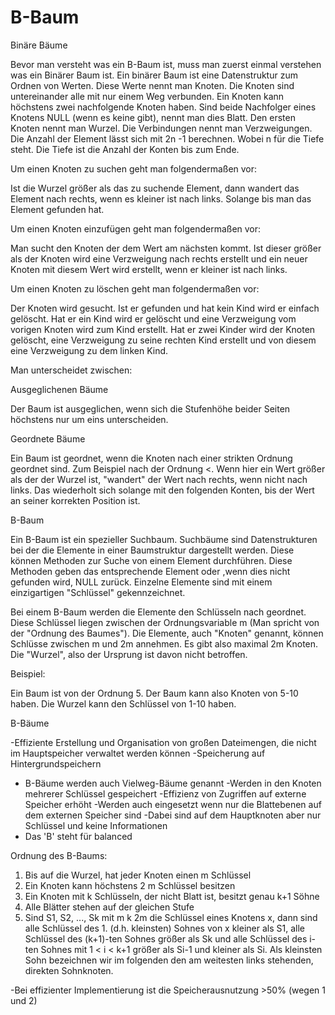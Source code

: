 # B-Baum

Binäre Bäume 

Bevor man versteht was ein B-Baum ist, muss man zuerst einmal verstehen was ein Binärer Baum ist. Ein binärer Baum ist eine Datenstruktur zum Ordnen von Werten. Diese Werte nennt man Knoten. Die Knoten sind untereinander alle mit nur einem Weg verbunden. Ein Knoten kann höchstens zwei nachfolgende Knoten haben. Sind beide Nachfolger eines Knotens NULL (wenn es keine gibt), nennt man dies Blatt. Den ersten Knoten nennt man Wurzel. Die Verbindungen nennt man Verzweigungen. Die Anzahl der Element lässt sich mit 2n  -1 berechnen. Wobei n für die Tiefe steht. Die Tiefe ist die Anzahl der Konten bis zum Ende. 

Um einen Knoten zu suchen geht man folgendermaßen vor: 

Ist die Wurzel größer als das zu suchende Element, dann wandert das Element nach rechts, wenn es kleiner ist nach links. Solange bis man das Element gefunden hat.  

Um einen Knoten einzufügen geht man folgendermaßen vor: 

Man sucht den Knoten der dem Wert am nächsten kommt. Ist dieser größer als der Knoten wird eine Verzweigung nach rechts erstellt und ein neuer Knoten mit diesem Wert wird erstellt, wenn er kleiner ist nach links. 

Um einen Knoten zu löschen geht man folgendermaßen vor: 

Der Knoten wird gesucht. Ist er gefunden und hat kein Kind wird er einfach gelöscht. Hat er ein Kind wird er gelöscht und eine Verzweigung vom vorigen Knoten wird zum Kind erstellt. Hat er zwei Kinder wird der Knoten gelöscht, eine Verzweigung zu seine rechten Kind erstellt und von diesem eine Verzweigung zu dem linken Kind.  

Man unterscheidet zwischen: 

Ausgeglichenen Bäume 

Der Baum ist ausgeglichen, wenn sich die Stufenhöhe beider Seiten höchstens nur um eins unterscheiden. 

Geordnete Bäume 

Ein Baum ist geordnet, wenn die Knoten nach einer strikten Ordnung geordnet sind. Zum Beispiel nach der Ordnung <. Wenn hier ein Wert größer als der der Wurzel ist, "wandert" der Wert nach rechts, wenn nicht nach links. Das wiederholt sich solange mit den folgenden Konten, bis der Wert an seiner korrekten Position ist. 

B-Baum 

Ein B-Baum ist ein spezieller Suchbaum. Suchbäume sind Datenstrukturen bei der die Elemente in einer Baumstruktur dargestellt werden. Diese können Methoden zur Suche von einem Element durchführen. Diese Methoden geben das entsprechende Element oder ,wenn dies nicht gefunden wird, NULL zurück. Einzelne Elemente sind mit einem einzigartigen "Schlüssel" gekennzeichnet. 

Bei einem B-Baum werden die Elemente den Schlüsseln nach geordnet. Diese Schlüssel liegen zwischen der Ordnungsvariable m (Man spricht von der "Ordnung des Baumes"). Die Elemente, auch "Knoten" genannt, können Schlüsse zwischen m und 2m annehmen. Es gibt also maximal 2m Knoten. Die "Wurzel", also der Ursprung ist davon nicht betroffen. 

Beispiel: 

Ein Baum ist von der Ordnung 5. Der Baum kann also Knoten von 5-10 haben. Die Wurzel kann den Schlüssel von 1-10 haben. 




B-Bäume

-Effiziente Erstellung und Organisation von großen Dateimengen, die nicht im Hauptspeicher verwaltet werden können
-Speicherung auf Hintergrundspeichern
- B-Bäume werden auch Vielweg-Bäume genannt
-Werden in den Knoten mehrerer Schlüssel gespeichert
-Effizienz von Zugriffen auf externe Speicher erhöht
-Werden auch eingesetzt wenn nur die Blattebenen auf dem externen Speicher sind
-Dabei sind auf dem Hauptknoten aber nur Schlüssel und keine Informationen
- Das 'B' steht für balanced

Ordnung des B-Baums:

1. Bis auf die Wurzel, hat jeder Knoten einen m Schlüssel
2. Ein Knoten kann höchstens 2 m Schlüssel besitzen
3. Ein Knoten mit k Schlüsseln, der nicht Blatt ist, besitzt genau k+1 Söhne
4. Alle Blätter stehen auf der gleichen Stufe
5. Sind S1, S2, ..., Sk mit m  k  2m die Schlüssel eines Knotens x, dann sind alle Schlüssel des 1. (d.h. kleinsten) Sohnes von x kleiner als S1, alle Schlüssel des (k+1)-ten Sohnes größer als Sk und alle Schlüssel des i-ten Sohnes mit 1 < i < k+1 größer als Si-1 und kleiner als Si. Als kleinsten Sohn bezeichnen wir im folgenden den am weitesten links stehenden, direkten Sohnknoten.

-Bei effizienter Implementierung ist die Speicherausnutzung >50% (wegen 1 und 2)
